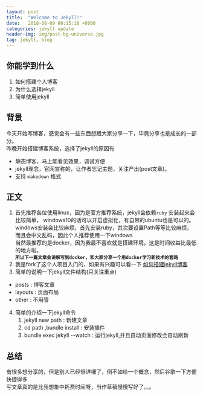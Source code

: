 ```yaml
---
layout: post
title:  "Welcome to Jekyll!"
date:   2018-08-09 00:15:18 +0800
categories: jekyll update
header-img: img/post-bg-universe.jpg
tag: jekyll, blog
---
```

## 你能学到什么
1. 如何搭建个人博客
2. 为什么选择jekyll 
3. 简单使用jekyll

## 背景
今天开始写博客，感觉会有一些东西想跟大家分享一下，毕竟分享也是成长的一部分。  
昨晚开始搭建博客系统，选择了jekyll的原因有
- 静态博客，马上能看见效果，调试方便
- jekyll理念，官网宣称的，让作者忘记主题，关注产出(post文章)。
- 支持 `makedown` 格式  

## 正文
1. 首先推荐各位使用linux，因为是官方推荐系统，jekyll会依赖`ruby` 安装起来会比较简单，
windows10的话可以开启虚拟化，有自带的ubuntu也是可以的。  
windows安装会比较麻烦，首先安装ruby，其次要设置Path等等比较麻烦，而且会中文乱码，因此个人推荐使用一下windows  
当然最推荐的是docker，因为我最不喜欢就是搭建环境，这是时间收益比最低的地方啦。  
**`所以下一篇文章会讲解写到docker，和大家分享一个用docker学习新技术的套路`**
2. 我是fork了这个人项目入门的，如果有兴趣可以看一下 [如何搭建jekyll博客]
3. 简单的说明一下jekyll文件结构(只关注重点)
  - posts : 博客文章
  - layouts : 页面布局
  - other : 不用管
4. 简单的介绍一下jekyll命令
   1. jekyll new path : 新建文章
   2. cd path ,bundle install : 安装插件
   3. bundle exec jekyll --watch : 运行jekyll,并且自动页面修改会自动刷新
   
## 总结
有很多想分享的，但是别人已经很详细了，倒不如给一个概念，然后谷歌一下方便快捷得多  
写文章真的是比我想象中耗费时间呀，当作草稿慢慢写好了。。。

[如何搭建jekyll博客]: https://www.jianshu.com/p/e68fba58f75c

